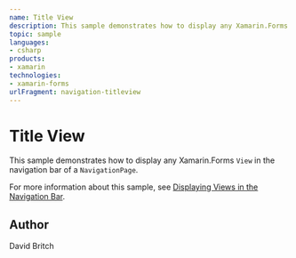 ```yaml
---
name: Title View
description: This sample demonstrates how to display any Xamarin.Forms View in the navigation bar of a NavigationPage.
topic: sample
languages:
- csharp
products:
- xamarin
technologies:
- xamarin-forms
urlFragment: navigation-titleview
---
```

Title View
==========

This sample demonstrates how to display any Xamarin.Forms `View` in the navigation bar of a `NavigationPage`.

For more information about this sample, see [Displaying Views in the Navigation Bar](https://docs.microsoft.com/xamarin/xamarin-forms/app-fundamentals/navigation/hierarchical#displaying-views-in-the-navigation-bar).

Author
------

David Britch
